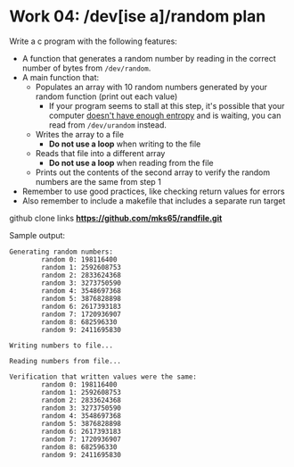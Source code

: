 # Work 04: /dev[ise a]/random plan

Write a c program with the following features:
- A function that generates a random number by reading in the correct number of bytes from `/dev/random`.
- A main function that:
  - Populates an array with 10 random numbers generated by your random function (print out each value)
     - If your program seems to stall at this step, it's possible that your computer [doesn't have enough entropy](https://en.wikipedia.org/wiki//dev/random) and is waiting, you can read from `/dev/urandom` instead.
  - Writes the array to a file
    - **Do not use a loop** when writing to the file
  - Reads that file into a different array
    - **Do not use a loop** when reading from the file
  - Prints out the contents of the second array to verify the random numbers are the same from step 1
- Remember to use good practices, like checking return values for errors
- Also remember to include a makefile that includes a separate run target 

github clone links
**https://github.com/mks65/randfile.git**
 
Sample output:
```
Generating random numbers:
        random 0: 198116400
        random 1: 2592608753
        random 2: 2833624368
        random 3: 3273750590
        random 4: 3548697368
        random 5: 3876828898
        random 6: 2617393183
        random 7: 1720936907
        random 8: 682596330
        random 9: 2411695830

Writing numbers to file...

Reading numbers from file...

Verification that written values were the same:
        random 0: 198116400
        random 1: 2592608753
        random 2: 2833624368
        random 3: 3273750590
        random 4: 3548697368
        random 5: 3876828898
        random 6: 2617393183
        random 7: 1720936907
        random 8: 682596330
        random 9: 2411695830
```
